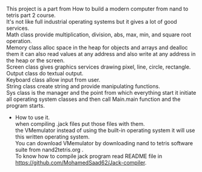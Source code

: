 This project is a part from How to build a modern computer from nand to tetris part 2 course. <br>
It's not like full industrial operating systems but it gives a lot of good services. <br>
Math class provide multiplication, division, abs, max, min, and square root operation. <br>
Memory class alloc space in the heap for objects and arrays and dealloc them it can also read values at any address and also write at any address in the heap or the screen. <br>
Screen class gives graphics services drawing pixel, line, circle, rectangle. <br>
Output class do textual output. <br>
Keyboard class allow input from user. <br>
String class create string and provide manipulating functions. <br>
Sys class is the manager and the point from which everything start it initiate all operating system classes and then call Main.main function and the program starts.<br>
- How to use it.<br>
when compiling .jack files put those files with them.<br>
the VMemulator instead of using the built-in operating system it will use this written operating system.<br>
You can download VMemulator by downloading nand to tetris software suite from nand2tetris.org . <br>
To know how to compile jack program read README file in https://github.com/MohamedSaad62/Jack-compiler. <br>
